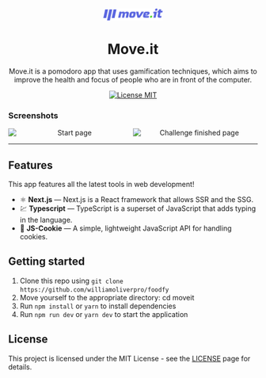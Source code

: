 
<h1 align="center">
<br>
  <img src="./public/logo-full.svg" alt="Logo Move.it" width="120">
<br>
<br>
Move.it
</h1>

<p align="center">Move.it is a pomodoro app that uses gamification techniques, which aims to improve the health and focus of people who are in front of the computer.</p>

<p align="center">
  <a href="https://opensource.org/licenses/MIT">
    <img src="https://img.shields.io/badge/License-MIT-blue.svg" alt="License MIT">
  </a>
</p>

[//]: # (Add your gifs/images here:)

### Screenshots

<p align="center" style="display: flex; align-items: flex-start; justify-content: center;">
  <img alt="Start page" title="main-page" src="https://github.com/williamoliverpro/screenshots/blob/main/moveit/moveitstart.png" width="400px">

  <img alt="Challenge finished page" title="#admin" src="https://github.com/williamoliverpro/screenshots/blob/main/moveit/moveitchallenge.png" width="400px">
</p>

<hr />

## Features
[//]: # (Add the features of your project here:)
This app features all the latest tools in web development!

- ⚛️ **Next.js** — Next.js is a React framework that allows SSR and the SSG.
- 💹 **Typescript** — TypeScript is a superset of JavaScript that adds typing in the language.
- 🍪 **JS-Cookie** — A simple, lightweight JavaScript API for handling cookies.

## Getting started

1. Clone this repo using ```git clone https://github.com/williamoliverpro/foodfy```<br/>
2. Move yourself to the appropriate directory: cd moveit<br/>
3. Run ```npm install``` or ```yarn``` to install dependencies
4. Run ```npm run dev``` or ```yarn dev``` to start the application

## License

This project is licensed under the MIT License - see the [LICENSE](https://opensource.org/licenses/MIT) page for details.
